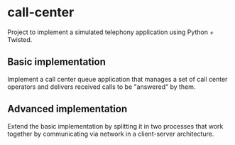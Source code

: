 # call-center
Project to implement a simulated telephony application using Python + Twisted.

## Basic implementation
Implement a call center queue application that manages a set of call center operators and
delivers received calls to be "answered" by them.

## Advanced implementation
Extend the basic implementation by splitting it in two processes that work together by
communicating via network in a client-server architecture.
